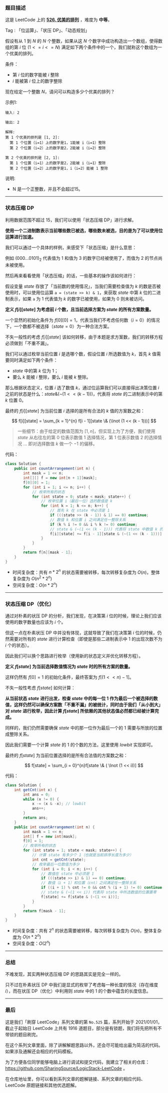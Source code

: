 ### 题目描述

这是 LeetCode 上的 **[526. 优美的排列](https://leetcode-cn.com/problems/beautiful-arrangement/solution/gong-shui-san-xie-xiang-jie-liang-chong-vgsia/)** ，难度为 **中等**。

Tag : 「位运算」、「状压 DP」、「动态规划」



假设有从 $1$ 到 $N$ 的 $N$ 个整数，如果从这 $N$ 个数字中成功构造出一个数组，使得数组的第 $i$ 位 ($1 <= i <= N$) 满足如下两个条件中的一个，我们就称这个数组为一个优美的排列。

条件：
* 第 $i$ 位的数字能被 $i$ 整除
* $i$ 能被第 $i$ 位上的数字整除

现在给定一个整数 $N$，请问可以构造多少个优美的排列？

示例1:
```
输入: 2

输出: 2

解释: 
第 1 个优美的排列是 [1, 2]:
  第 1 个位置（i=1）上的数字是1，1能被 i（i=1）整除
  第 2 个位置（i=2）上的数字是2，2能被 i（i=2）整除

第 2 个优美的排列是 [2, 1]:
  第 1 个位置（i=1）上的数字是2，2能被 i（i=1）整除
  第 2 个位置（i=2）上的数字是1，i（i=2）能被 1 整除
```

说明:
* N 是一个正整数，并且不会超过15。

---

### 状态压缩 DP

利用数据范围不超过 $15$，我们可以使用「状态压缩 DP」进行求解。

**使用一个二进制数表示当前哪些数已被选，哪些数未被选，目的是为了可以使用位运算进行加速。**

我们可以通过一个具体的样例，来感受下「状态压缩」是什么意思：

例如 $(000...0101)_2$ 代表值为 $1$ 和值为 $3$ 的数字已经被使用了，而值为 $2$ 的节点尚未被使用。

然后再来看看使用「状态压缩」的话，一些基本的操作该如何进行：

假设变量 $state$ 存放了「当前数的使用情况」，当我们需要检查值为 $k$ 的数是否被使用时，可以使用位运算 `a = (state >> k) & 1`，来获取 $state$ 中第 $k$ 位的二进制表示，如果 `a` 为 $1$ 代表值为 $k$ 的数字已被使用，如果为 $0$ 则未被访问。

**定义 $f[i][state]$ 为考虑前 $i$ 个数，且当前选择方案为 $state$ 的所有方案数量。**

一个显然的初始化条件为 $f[0][0] = 1$，代表当我们不考虑任何数（$i = 0$）的情况下，一个数都不被选择（$state = 0$）为一种合法方案。

不失一般性的考虑 $f[i][state]$ 该如何转移，由于本题是求方案数，我们的转移方程必须做到「不重不漏」。

我们可以通过枚举当前位置 $i$ 是选哪个数，假设位置 $i$ 所选数值为 $k$，首先 $k$ 值需要同时满足如下两个条件：

* $state$ 中的第 $k$ 位为 $1$；
* 要么 $k$ 能被 $i$ 整除，要么 $i$ 能被 $k$ 整除。

那么根据状态定义，位置 $i$ 选了数值 $k$，通过位运算我们可以直接得出决策位置 $i$ 之前的状态是什么：$state \& (\lnot (1 << (k - 1)))$，代表将 $state$ 的二进制表示中的第 $k$ 位置 $0$。

最终的 $f[i][state]$ 为当前位置 $i$ 选择的是所有合法的 $k$ 值的方案数之和：

$$
f[i][state] = \sum_{k = 1}^{n} f[i - 1][state \& (\lnot (1 << (k - 1)))]
$$

> 一些细节：由于给定的数值范围为 $[1,n]$，但实现上为了方便，我们使用 $state$ 从右往左的第 $0$ 位表示数值 $1$ 选择情况，第 $1$ 位表示数值 $2$ 的选择情况 ... 即对选择数值 $k$ 做一个 $-1$ 的偏移。

代码：
```java
class Solution {
    public int countArrangement(int n) {
        int mask = 1 << n;
        int[][] f = new int[n + 1][mask];
        f[0][0] = 1;
        for (int i = 1; i <= n; i++) {
            // 枚举所有的状态
            for (int state = 0; state < mask; state++) {
                // 枚举位置 i（最后一位）选的数值是 k
                for (int k = 1; k <= n; k++) {
                    // 首先 k 在 state 中必须是 1
                    if (((state >> (k - 1)) & 1) == 0) continue;
                    // 数值 k 和位置 i 之间满足任一整除关系
                    if (k % i != 0 && i % k != 0) continue;
                    // state & (~(1 << (k - 1))) 代表将 state 中数值 k 的位置置零
                    f[i][state] += f[i - 1][state & (~(1 << (k - 1)))];
                }
            }
        }
        return f[n][mask - 1];
    }
}
```
* 时间复杂度：共有 $n * 2^n$ 的状态需要被转移，每次转移复杂度为 $O(n)$，整体复杂度为 $O(n^2 * 2^n)$
* 空间复杂度：$O(n * 2^n)$

---

### 状态压缩 DP（优化）

通过对朴素的状压 DP 的分析，我们发现，在决策第 $i$ 位的时候，理论上我们应该使用的数字数量也应该为 $i$ 个。

但这一点在朴素状压 DP 中并没有体现，这就导致了我们在决策第 $i$ 位的时候，仍然需要对所有的 $state$ 进行计算检查（即使是那些二进制表示中 $1$ 的出现次数不为 $i$ 个的状态）。

因此我们可以换个思路进行枚举（使用新的状态定义并优化转移方程）。

**定义 $f[state]$ 为当前选择数值情况为 $state$ 时的所有方案的数量。**

这样仍然有 $f[0] = 1$ 的初始化条件，最终答案为 $f[(1 << n) - 1]$。

不失一般性考虑 $f[state]$ 如何计算：

**从当前状态 $state$ 进行出发，检查 $state$ 中的每一位 $1$ 作为最后一个被选择的数值，这样仍然可以确保方案数「不重不漏」的被统计，同时由于我们「从小到大」对 $state$ 进行枚举，因此计算 $f[state]$ 所依赖的其他状态值必然都已经被计算完成。**

同样的，我们仍然需要确保 $state$ 中的那一位作为最后一个的 $1$ 需要与所放的位置成整除关系。

因此我们需要一个计算 $state$ 的 $1$ 的个数的方法，这里使用 $lowbit$ 实现即可。

最终的 $f[state]$ 为当前位置选择的是所有合法值的方案数之和：

$$
f[state] = \sum_{i = 0}^{n}f[state \& ( \lnot (1 << i))]
$$

代码：
```java
class Solution {
    int getCnt(int x) {
        int ans = 0;
        while (x != 0) {
            x -= (x & -x); // lowbit
            ans++;
        }
        return ans;
    }
    public int countArrangement(int n) {
        int mask = 1 << n;
        int[] f = new int[mask];
        f[0] = 1;
        // 枚举所有的状态
        for (int state = 1; state < mask; state++) {
            // 计算 state 有多少个 1（也就是当前排序长度为多少）
            int cnt = getCnt(state);
            // 枚举最后一位数值为多少
            for (int i = 0; i < n; i++) {
                // 数值在 state 中必须是 1
                if (((state >> i) & 1) == 0) continue;
                // 数值（i + 1）和位置（cnt）之间满足任一整除关系
                if ((i + 1) % cnt != 0 && cnt % (i + 1) != 0) continue;
                // state & (~(1 << i)) 代表将 state 中所选数值的位置置零
                f[state] += f[state & (~(1 << i))];
            }
        }
        return f[mask - 1];
    }
}
```
* 时间复杂度：共有 $2^n$ 的状态需要被转移，每次转移复杂度为 $O(n)$，整体复杂度为 $O(n * 2^n)$
* 空间复杂度：$O(2^n)$

---

### 总结

不难发现，其实两种状态压缩 DP 的思路其实是完全一样的。

只不过在朴素状压 DP 中我们是显式的枚举了考虑每一种长度的情况（存在维度 $i$），而在状压 DP（优化）中利用则 $state$ 中的 $1$ 的个数中蕴含的长度信息。

---

### 最后

这是我们「刷穿 LeetCode」系列文章的第 `No.525` 篇，系列开始于 2021/01/01，截止于起始日 LeetCode 上共有 1916 道题目，部分是有锁题，我们将先把所有不带锁的题目刷完。

在这个系列文章里面，除了讲解解题思路以外，还会尽可能给出最为简洁的代码。如果涉及通解还会相应的代码模板。

为了方便各位同学能够电脑上进行调试和提交代码，我建立了相关的仓库：https://github.com/SharingSource/LogicStack-LeetCode 。

在仓库地址里，你可以看到系列文章的题解链接、系列文章的相应代码、LeetCode 原题链接和其他优选题解。

